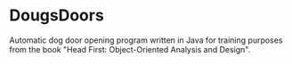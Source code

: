 DougsDoors
==========

Automatic dog door opening program written in Java for training purposes from the book "Head First: Object-Oriented Analysis and Design".